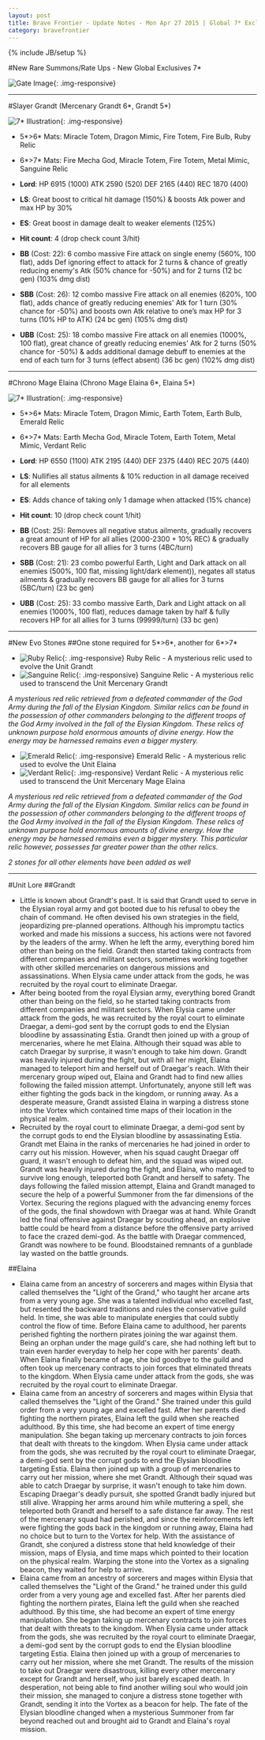 ```yaml
---
layout: post
title: Brave Frontier - Update Notes - Mon Apr 27 2015 | Global 7* Exclusives - Grandt Elaina
category: bravefrontier
---
```


{% include JB/setup %}

#New Rare Summons/Rate Ups - New Global Exclusives 7*

![Gate Image](//i.imgur.com/3kja7L5.png){: .img-responsive}

----

#Slayer Grandt (Mercenary Grandt 6\*, Grandt 5\*)

![7* Illustration](//i.imgur.com/TQvs236.png){: .img-responsive}

* 5\*>6\* Mats: Miracle Totem, Dragon Mimic, Fire Totem, Fire Bulb, Ruby Relic
* 6\*>7\* Mats: Fire Mecha God, Miracle Totem, Fire Totem, Metal Mimic, Sanguine Relic

* **Lord**: HP 6915 (1000) ATK 2590 (520) DEF 2165 (440) REC 1870 (400)
* **LS**: Great boost to critical hit damage (150%) & boosts Atk power and max HP by 30%
* **ES**: Great boost in damage dealt to weaker elements (125%)
* **Hit count**: 4 (drop check count 3/hit)
* **BB** (Cost: 22): 6 combo massive Fire attack on single enemy (560%, 100 flat), adds Def ignoring effect to attack for 2 turns & chance of greatly reducing enemy's Atk (50% chance for -50%) and for 2 turns (12 bc gen) (103% dmg dist)
* **SBB** (Cost: 26): 12 combo massive Fire attack on all enemies (620%, 100 flat), adds chance of greatly reducing enemies' Atk for 1 turn (30% chance for -50%) and boosts own Atk relative to one’s max HP for 3 turns (10% HP to ATK) (24 bc gen) (105% dmg dist)
* **UBB** (Cost: 25): 18 combo massive Fire attack on all enemies (1000%, 100 flat), great chance of greatly reducing enemies' Atk for 2 turns (50% chance for -50%) & adds additional damage debuff to enemies at the end of each turn for 3 turns (effect absent) (36 bc gen) (102% dmg dist)

----

#Chrono Mage Elaina (Chrono Mage Elaina 6\*, Elaina 5\*)

![7* Illustration](//i.imgur.com/OcurOHm.png){: .img-responsive}

* 5\*>6\* Mats: Miracle Totem, Dragon Mimic, Earth Totem, Earth Bulb, Emerald Relic
* 6\*>7\* Mats: Earth Mecha God, Miracle Totem, Earth Totem, Metal Mimic, Verdant Relic

* **Lord**: HP 6550 (1100) ATK 2195 (440) DEF 2375 (440) REC 2075 (440)
* **LS**: Nullifies all status ailments & 10% reduction in all damage received for all elements
* **ES**: Adds chance of taking only 1 damage when attacked (15% chance)
* **Hit count**: 10 (drop check count 1/hit)
* **BB** (Cost: 25): Removes all negative status ailments, gradually recovers a great amount of HP for all allies (2000-2300 + 10% REC) & gradually recovers BB gauge for all allies for 3 turns  (4BC/turn)
* **SBB** (Cost: 21): 23 combo powerful Earth, Light and Dark attack on all enemies (500%, 100 flat, missing light/dark element)), negates all status ailments & gradually recovers BB gauge for all allies for 3 turns (5BC/turn) (23 bc gen)
* **UBB** (Cost: 25): 33 combo massive Earth, Dark and Light attack on all enemies (1000%, 100 flat), reduces damage taken by half & fully recovers HP for all allies for 3 turns (99999/turn) (33 bc gen)

<!--more-->

---

#New Evo Stones
##One stone required for 5\*>6\*, another for 6\*>7\*

* ![Ruby Relic](//i.imgur.com/kwAQqqg.png){: .img-responsive} Ruby Relic - A mysterious relic used to evolve the Unit Grandt
* ![Sanguine Relic](//i.imgur.com/8cy3aeU.png){: .img-responsive} Sanguine Relic - A mysterious relic used to transcend the Unit Mercenary Grandt

*A mysterious red relic retrieved from a defeated commander of the God Army during the fall of the Elysian Kingdom. Similar relics can be found in the possession of other commanders belonging to the different troops of the God Army involved in the fall of the Elysian Kingdom. These relics of unknown purpose hold enormous amounts of divine energy. How the energy may be harnessed remains even a bigger mystery.*

* ![Emerald Relic](//i.imgur.com/gN4pxob.png){: .img-responsive} Emerald Relic - A mysterious relic used to evolve the Unit Elaina
* ![Verdant Relic](//i.imgur.com/Af1rGgu.png){: .img-responsive} Verdant Relic - A mysterious relic used to transcend the Unit Mercenary Mage Elaina

*A mysterious red relic retrieved from a defeated commander of the God Army during the fall of the Elysian Kingdom. Similar relics can be found in the possession of other commanders belonging to the different troops of the God Army involved in the fall of the Elysian Kingdom. These relics of unknown purpose hold enormous amounts of divine energy. How the energy may be harnessed remains even a bigger mystery.  This particular relic however, possesses far greater power than the other relics.*

*2 stones for all other elements have been added as well*

---

#Unit Lore
##Grandt

* Little is known about Grandt's past. It is said that Grandt used to serve in the Elysian royal army and got booted due to his refusal to obey the chain of command. He often devised his own strategies in the field, jeopardizing pre-planned operations. Although his impromptu tactics worked and made his missions a success, his actions were not favored by the leaders of the army. When he left the army, everything bored him other than being on the field. Grandt then started taking contracts from different companies and militant sectors, sometimes working together with other skilled mercenaries on dangerous missions and assassinations. When Elysia came under attack from the gods, he was recruited by the royal court to eliminate Draegar.
* After being booted from the royal Elysian army,  everything bored Grandt other than being on the field, so he started taking contracts from different companies and militant sectors. When Elysia came under attack from the gods, he was recruited by the royal court to eliminate Draegar, a demi-god sent by the corrupt gods to end the Elysian bloodline by assassinating Estia. Grandt then joined up with a group of mercenaries, where he met Elaina. Although their squad was able to catch Draegar by surprise, it wasn't enough to take him down. Grandt was heavily injured during the fight, but with all her might, Elaina managed to teleport him and herself out of Draegar's reach. With their mercenary group wiped out, Elaina and Grandt had to find new allies following the failed mission attempt. Unfortunately, anyone still left was either fighting the gods back in the kingdom, or running away. As a desperate measure, Grandt assisted Elaina in warping a distress stone into the Vortex which contained time maps of their location in the physical realm.
* Recruited by the royal court to eliminate Draegar, a demi-god sent by the corrupt gods to end the Elysian bloodline by assassinating Estia. Grandt met Elaina in the ranks of mercenaries he  had joined in order to carry out his mission. However, when his squad caught Draegar off guard, it wasn't enough to defeat him, and the squad was wiped out. Grandt was heavily injured during the fight, and Elaina, who managed to survive long enough, teleported both Grandt and herself to safety. The days following the failed mission attempt, Elaina and Grandt managed to secure the help of a powerful Summoner from the far dimensions of the Vortex. Securing the regions plagued with the advancing enemy forces of the gods, the final showdown with Draegar was at hand. While Grandt led the final offensive against Draegar by scouting ahead, an explosive battle could be heard from a distance before the offensive party arrived to face the crazed demi-god. As the battle with Draegar commenced, Grandt was nowhere to be found. Bloodstained remnants of a gunblade lay wasted on the battle grounds.

##Elaina

* Elaina came from an ancestry of sorcerers and mages within Elysia that called themselves the "Light of the Grand," who taught her arcane arts from a very young age. She was a talented individual who excelled fast, but resented the backward traditions and rules the conservative guild held. In time, she was able to manipulate energies that could subtly control the flow of time. Before Elaina came to adulthood, her parents perished fighting the northern pirates joining the war against them. Being an orphan under the mage guild's care, she had nothing left but to train even harder everyday to help her cope with her parents' death. When Elaina finally became of age, she bid goodbye to the guild and often took up mercenary contracts to join forces that eliminated threats to the kingdom. When Elysia came under attack from the gods, she was recruited by the royal court to eliminate Draegar.
* Elaina came from an ancestry of sorcerers and mages within Elysia that called themselves the "Light of the Grand." She trained under this guild order from a very young age and excelled fast. After her parents died fighting the northern pirates, Elaina left the guild when she reached adulthood. By this time, she had become an expert of time energy manipulation. She began taking up mercenary contracts to join forces that dealt with threats to the kingdom. When Elysia came under attack from the gods, she was recruited by the royal court to eliminate Draegar, a demi-god sent by the corrupt gods to end the Elysian bloodline targeting Estia. Elaina then joined up with a group of mercenaries to carry out her mission, where she met Grandt. Although their squad was able to catch Draegar by surprise, it wasn't enough to take him down. Escaping Draegar's deadly pursuit, she spotted Grandt badly injured but still alive. Wrapping her arms around him while muttering a spell, she teleported both Grandt and herself to a safe distance far away. The rest of the mercenary squad had perished, and since the reinforcements left were fighting the gods back in the kingdom or running away, Elaina had no choice but to turn to the Vortex for help. With the assistance of Grandt, she conjured a distress stone that held knowledge of their mission, maps of Elysia, and time maps which pointed to their location on the physical realm. Warping the stone into the Vortex as a signaling beacon, they waited for help to arrive.
* Elaina came from an ancestry of sorcerers and mages within Elysia that called themselves the "Light of the Grand." he trained under this guild order from a very young age and excelled fast. After her parents died fighting the northern pirates, Elaina left the guild when she reached adulthood. By this time, she had become an expert of time energy manipulation. She began taking up mercenary contracts to join forces that dealt with threats to the kingdom. When Elysia came under attack from the gods, she was recruited by the royal court to eliminate Draegar, a demi-god sent by the corrupt gods to end the Elysian bloodline targeting Estia. Elaina then joined up with a group of mercenaries to carry out her mission, where she met Grandt. The results of the mission to take out Draegar were disastrous, killing every other mercenary except for Grandt and herself, who just barely escaped death. In desperation, not being able to find another willing soul who would join their mission, she managed to conjure a distress stone together with Grandt, sending it into the Vortex as a beacon for help. The fate of the Elysian bloodline changed when a mysterious Summoner from far beyond reached out and brought aid to Grandt and Elaina's royal mission.